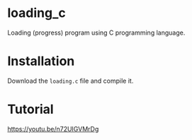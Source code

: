 # loading_c
Loading (progress) program using C programming language.

# Installation
Download the `loading.c` file and compile it.

# Tutorial
https://youtu.be/n72UIGVMrDg

